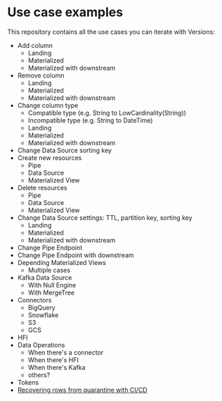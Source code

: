 # Use case examples

This repository contains all the use cases you can iterate with Versions:

- Add column
  - Landing
  - Materialized
  - Materialized with downstream
- Remove column
  - Landing
  - Materialized
  - Materialized with downstream
- Change column type
  - Compatible type (e.g. String to LowCardinality(String))
  - Incompatible type (e.g. String to DateTime)
  - Landing
  - Materialized
  - Materialized with downstream
- Change Data Source sorting key
- Create new resources
  - Pipe
  - Data Source
  - Materialized View
- Delete resources
  - Pipe
  - Data Source
  - Materialized View
- Change Data Source settings: TTL, partition key, sorting key
  - Landing
  - Materialized
  - Materialized with downstream
- Change Pipe Endpoint
- Change Pipe Endpoint with downstream
- Depending Materialized Views
  - Multiple cases
- Kafka Data Source
  - With Null Engine
  - With MergeTree
- Connectors
  - BigQuery
  - Snowflake
  - S3
  - GCS
- HFI
- Data Operations
  - When there's a connector
  - When there's HFI
  - When there's Kafka
  - others?
- Tokens
- [Recovering rows from quarantine with CI/CD](https://www.tinybird.co/docs/guides/quarantine.html#recovering-rows-from-quarantine-with-ci-cd)
